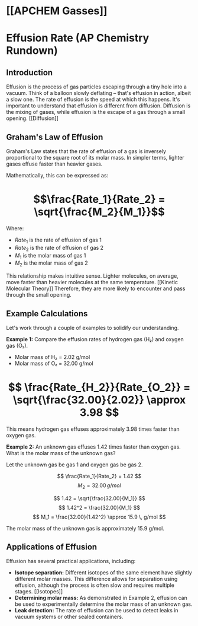 # [[APCHEM Gasses]]
# Effusion Rate (AP Chemistry Rundown)

## Introduction

Effusion is the process of gas particles escaping through a tiny hole into a vacuum.  Think of a balloon slowly deflating – that's effusion in action, albeit a slow one.  The rate of effusion is the speed at which this happens.  It's important to understand that effusion is different from diffusion.  Diffusion is the mixing of gases, while effusion is the escape of a gas through a small opening. [[Diffusion]]

## Graham's Law of Effusion

Graham's Law states that the rate of effusion of a gas is inversely proportional to the square root of its molar mass. In simpler terms, lighter gases effuse faster than heavier gases.

Mathematically, this can be expressed as:

# $$\frac{Rate_1}{Rate_2} = \sqrt{\frac{M_2}{M_1}}$$

Where:

* $Rate_1$ is the rate of effusion of gas 1
* $Rate_2$ is the rate of effusion of gas 2
* $M_1$ is the molar mass of gas 1
* $M_2$ is the molar mass of gas 2

This relationship makes intuitive sense.  Lighter molecules, on average, move faster than heavier molecules at the same temperature. [[Kinetic Molecular Theory]] Therefore, they are more likely to encounter and pass through the small opening.

## Example Calculations

Let's work through a couple of examples to solidify our understanding.

**Example 1:** Compare the effusion rates of hydrogen gas (H₂) and oxygen gas (O₂).

* Molar mass of H₂ = 2.02 g/mol
* Molar mass of O₂ = 32.00 g/mol

# $$ \frac{Rate_{H_2}}{Rate_{O_2}} = \sqrt{\frac{32.00}{2.02}} \approx 3.98 $$

This means hydrogen gas effuses approximately 3.98 times faster than oxygen gas.

**Example 2:** An unknown gas effuses 1.42 times faster than oxygen gas. What is the molar mass of the unknown gas?

Let the unknown gas be gas 1 and oxygen gas be gas 2.

$$ \frac{Rate_1}{Rate_2} = 1.42 $$
$$ M_2 = 32.00 \, g/mol $$

$$ 1.42 = \sqrt{\frac{32.00}{M_1}} $$
$$ 1.42^2 = \frac{32.00}{M_1} $$
$$ M_1 = \frac{32.00}{1.42^2} \approx 15.9 \, g/mol $$

The molar mass of the unknown gas is approximately 15.9 g/mol.


## Applications of Effusion

Effusion has several practical applications, including:

* **Isotope separation:**  Different isotopes of the same element have slightly different molar masses. This difference allows for separation using effusion, although the process is often slow and requires multiple stages. [[Isotopes]]
* **Determining molar mass:** As demonstrated in Example 2, effusion can be used to experimentally determine the molar mass of an unknown gas.
* **Leak detection:**  The rate of effusion can be used to detect leaks in vacuum systems or other sealed containers.




